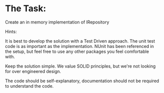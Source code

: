 # The Task:

Create an in memory implementation of IRepository<T> 

Hints:

It is best to develop the solution with a Test Driven approach. The unit test code is as important as the implementation.
NUnit has been referenced in the setup, but feel free to use any other packages you feel comfortable with.

Keep the solution simple. We value SOLID principles, but we're not looking for over engineered design.

The code should be self-explanatory, documentation should not be required to understand the code.
